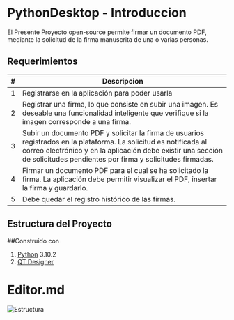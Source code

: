 # PythonDesktop - Introduccion
El Presente Proyecto  open-source permite firmar un documento PDF, mediante la solicitud de la firma manuscrita de una o varias personas.
## Requerimientos
|#   | Descripcion   |
| ------------ | ------------ |
|  1 | Registrarse en la aplicación para poder usarla  |
|  2 | Registrar una firma, lo que consiste en subir una imagen. Es deseable una funcionalidad inteligente que verifique si la imagen corresponde a una firma.  |
|  3 | Subir un documento PDF y solicitar la firma de usuarios registrados en la plataforma. La solicitud es notificada al correo electrónico y en la aplicación debe existir una sección de solicitudes pendientes por firma y solicitudes firmadas.  |
|   4|  Firmar un documento PDF para el cual se ha solicitado la firma. La aplicación debe permitir visualizar el PDF, insertar la firma y guardarlo. |
|5|Debe quedar el registro histórico de las firmas.|

## Estructura del Proyecto


##Construido con 

1) [Python](https://www.python.org/downloads/ "Python") 3.10.2
2) [QT Designer](https://build-system.fman.io/qt-designer-download "QT Designer")



# Editor.md

![Estructura](https://drive.google.com/file/d/1C0bpvbm72AaGYmVvDJp2HYYGjjDk2s3h/view?usp=sharing)


